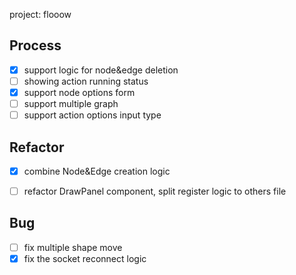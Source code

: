 project: flooow


## Process
- [X] support logic for node&edge deletion
- [ ] showing action running status
- [X] support node options form
- [ ] support multiple graph
- [ ] support action options input type

## Refactor
- [X] combine Node&Edge creation logic
- [ ] refactor DrawPanel component, split register logic to others file


## Bug
- [ ] fix multiple shape move
- [X] fix the socket reconnect logic
